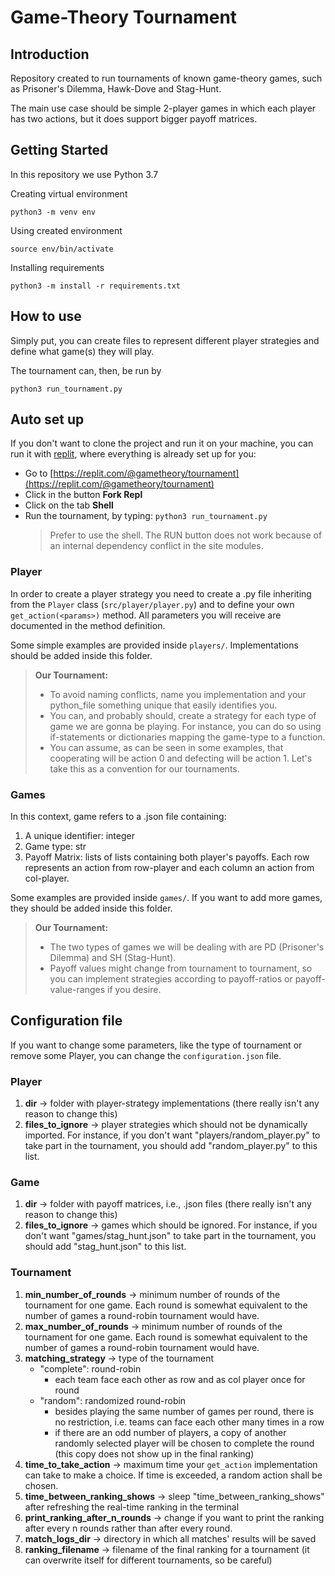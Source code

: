 # Game-Theory Tournament

## Introduction

Repository created to run tournaments of known game-theory games, such as Prisoner's Dilemma, Hawk-Dove and Stag-Hunt. 

The main use case should be simple 2-player games in which each player has two actions, but it does support bigger payoff matrices.


## Getting Started

In this repository we use Python 3.7

Creating virtual environment
```
python3 -m venv env
```

Using created environment

```
source env/bin/activate
```

Installing requirements
```
python3 -m install -r requirements.txt
```

## How to use

Simply put, you can create files to represent different player strategies and define what game(s) they will play. 

The tournament can, then, be run by
```
python3 run_tournament.py
```

## Auto set up

If you don't want to clone the project and run it on your machine, you can run it with [replit](https://replit.com/), where everything is already set up for you:

- Go to [https://replit.com/@gametheory/tournament](https://replit.com/@gametheory/tournament)
- Click in the button **Fork Repl**
- Click on the tab **Shell**
- Run the tournament, by typing: `python3 run_tournament.py` 
    > Prefer to use the shell. The RUN button does not work because of an internal dependency conflict in the site modules.

### Player

In order to create a player strategy you need to create a .py file inheriting from the `Player` class (`src/player/player.py`) and to define your own `get_action(<params>)` method. All parameters you will receive are documented in the method definition. 

Some simple examples are provided inside `players/`. 
Implementations should be added inside this folder.

> **Our Tournament:** 
>- To avoid naming conflicts, name you implementation and your python_file something unique that easily identifies you.
>- You can, and probably should, create a strategy for each type of game we are gonna be playing. For instance, you can do so using if-statements or dictionaries mapping the game-type to a function.
>- You can assume, as can be seen in some examples, that cooperating will be action 0 and defecting will be action 1. Let's take this as a convention for our tournaments.

### Games

In this context, game refers to a .json file containing:
1. A unique identifier: integer
2. Game type: str
3. Payoff Matrix: lists of lists containing both player's payoffs. Each row represents an action from row-player and each column an action from col-player.

Some examples are provided inside `games/`. 
If you want to add more games, they should be added inside this folder.

> **Our Tournament:**
>- The two types of games we will be dealing with are PD (Prisoner's Dilemma) and SH (Stag-Hunt).
>- Payoff values might change from tournament to tournament,
so you can implement strategies according to payoff-ratios or payoff-value-ranges if you desire.

## Configuration file

If you want to change some parameters, like the type of tournament or remove some Player, you can change the `configuration.json` file.

### Player

1. **dir** -> folder with player-strategy implementations (there really isn't any reason to change this)
2. **files_to_ignore** -> player strategies which should not be dynamically imported. For instance, if you don't want "players/random_player.py" to take part in the tournament, you should add "random_player.py" to this list.

### Game

1. **dir** -> folder with payoff matrices, i.e., .json files (there really isn't any reason to change this)
2. **files_to_ignore** -> games which should be ignored. For instance, if you don't want "games/stag_hunt.json" to take part in the tournament, you should add "stag_hunt.json" to this list.

### Tournament
1. **min_number_of_rounds** -> minimum number of rounds of the tournament for one game. Each round is somewhat equivalent to the number of games a round-robin tournament would have.
2. **max_number_of_rounds** -> minimum number of rounds of the tournament for one game. Each round is somewhat equivalent to the number of games a round-robin tournament would have.
3. **matching_strategy** -> type of the tournament
    - "complete": round-robin 
        - each team face each other as row and as col player once for round
    - "random": randomized round-robin 
        - besides playing the same number of games per round, there is no restriction, i.e. teams can face each other many times in a row
        - if there are an odd number of players, a copy of another randomly selected player will be chosen to complete the round (this copy does not show up in the final ranking)
4. **time_to_take_action** -> maximum time your `get_action` implementation can take to make a choice. If time is exceeded, a random action shall be chosen.
4. **time_between_ranking_shows** -> sleep "time_between_ranking_shows" after refreshing the real-time ranking in the terminal 
6. **print_ranking_after_n_rounds** -> change if you want to print the ranking after every n rounds rather than after every round. 
7. **match_logs_dir** -> directory in which all matches' results will be saved
8. **ranking_filename** -> filename of the final ranking for a tournament (it can overwrite itself for different tournaments, so be careful)

